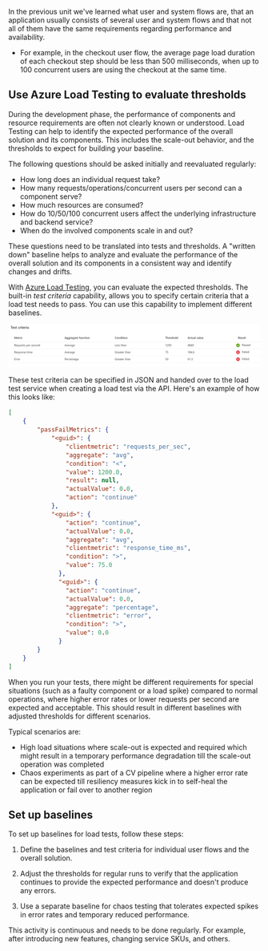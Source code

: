 In the previous unit we've learned what user and system flows are, that an application usually consists of several user and system flows and that not all of them have the same requirements regarding performance and availability.

- For example, in the checkout user flow, the average page load duration of each checkout step should be less than 500 milliseconds, when up to 100 concurrent users are using the checkout at the same time.

## Use Azure Load Testing to evaluate thresholds

During the development phase, the performance of components and resource requirements are often not clearly known or understood. Load Testing can help to identify the expected performance of the overall solution and its components. This includes the scale-out behavior, and the thresholds to expect for building your baseline.

The following questions should be asked initially and reevaluated regularly:

- How long does an individual request take?
- How many requests/operations/concurrent users per second can a component serve?
- How much resources are consumed?
- How do 10/50/100 concurrent users affect the underlying infrastructure and backend service?
- When do the involved components scale in and out?

These questions need to be translated into tests and thresholds. A "written down" baseline helps to analyze and evaluate the performance of the overall solution and its components in a consistent way and identify changes and drifts.

With [Azure Load Testing](/azure/load-testing/overview-what-is-azure-load-testing), you can evaluate the expected thresholds. The built-in *test criteria* capability, allows you to specify certain criteria that a load test needs to pass. You can use this capability to implement different baselines.

![Diagram showing sample test criteria.](../media/deployment-testing-test-criteria.png)

These test criteria can be specified in JSON and handed over to the load test service when creating a load test via the API. Here's an example of how this looks like:

```json
[
    {
        "passFailMetrics": {
            "<guid>": {
                "clientmetric": "requests_per_sec",
                "aggregate": "avg",
                "condition": "<",
                "value": 1200.0,
                "result": null,
                "actualValue": 0.0,
                "action": "continue"
            },
            "<guid>": {
                "action": "continue",
                "actualValue": 0.0,
                "aggregate": "avg",
                "clientmetric": "response_time_ms",
                "condition": ">",
                "value": 75.0
              },
              "<guid>": {
                "action": "continue",
                "actualValue": 0.0,
                "aggregate": "percentage",
                "clientmetric": "error",
                "condition": ">",
                "value": 0.0
              }
        }
    }
]
```

When you run your tests, there might be different requirements for special situations (such as a faulty component or a load spike) compared to normal operations, where higher error rates or lower requests per second are expected and acceptable. This should result in different baselines with adjusted thresholds for different scenarios.

Typical scenarios are:

- High load situations where scale-out is expected and required which might result in a temporary performance degradation till the scale-out operation was completed
- Chaos experiments as part of a CV pipeline where a higher error rate can be expected till resiliency measures kick in to self-heal the application or fail over to another region

## Set up baselines

To set up baselines for load tests, follow these steps:

1. Define the baselines and test criteria for individual user flows and the overall solution.

1. Adjust the thresholds for regular runs to verify that the application continues to provide the expected performance and doesn't produce any errors.

1. Use a separate baseline for chaos testing that tolerates expected spikes in error rates and temporary reduced performance.

This activity is continuous and needs to be done regularly. For example, after introducing new features, changing service SKUs, and others.
